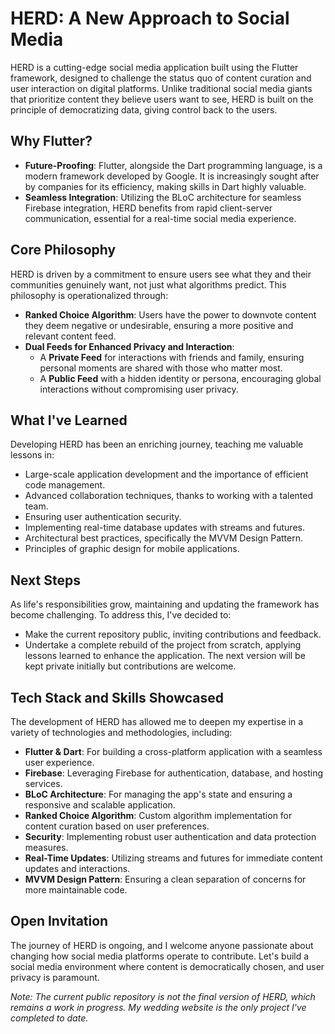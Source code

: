 # HERD: A New Approach to Social Media

HERD is a cutting-edge social media application built using the Flutter framework, designed to challenge the status quo of content curation and user interaction on digital platforms. Unlike traditional social media giants that prioritize content they believe users want to see, HERD is built on the principle of democratizing data, giving control back to the users.

## Why Flutter?

- **Future-Proofing**: Flutter, alongside the Dart programming language, is a modern framework developed by Google. It is increasingly sought after by companies for its efficiency, making skills in Dart highly valuable.
- **Seamless Integration**: Utilizing the BLoC architecture for seamless Firebase integration, HERD benefits from rapid client-server communication, essential for a real-time social media experience.

## Core Philosophy

HERD is driven by a commitment to ensure users see what they and their communities genuinely want, not just what algorithms predict. This philosophy is operationalized through:

- **Ranked Choice Algorithm**: Users have the power to downvote content they deem negative or undesirable, ensuring a more positive and relevant content feed.
- **Dual Feeds for Enhanced Privacy and Interaction**:
  - A **Private Feed** for interactions with friends and family, ensuring personal moments are shared with those who matter most.
  - A **Public Feed** with a hidden identity or persona, encouraging global interactions without compromising user privacy.

## What I've Learned

Developing HERD has been an enriching journey, teaching me valuable lessons in:

- Large-scale application development and the importance of efficient code management.
- Advanced collaboration techniques, thanks to working with a talented team.
- Ensuring user authentication security.
- Implementing real-time database updates with streams and futures.
- Architectural best practices, specifically the MVVM Design Pattern.
- Principles of graphic design for mobile applications.

## Next Steps

As life's responsibilities grow, maintaining and updating the framework has become challenging. To address this, I've decided to:

- Make the current repository public, inviting contributions and feedback.
- Undertake a complete rebuild of the project from scratch, applying lessons learned to enhance the application. The next version will be kept private initially but contributions are welcome.

## Tech Stack and Skills Showcased

The development of HERD has allowed me to deepen my expertise in a variety of technologies and methodologies, including:

- **Flutter & Dart**: For building a cross-platform application with a seamless user experience.
- **Firebase**: Leveraging Firebase for authentication, database, and hosting services.
- **BLoC Architecture**: For managing the app's state and ensuring a responsive and scalable application.
- **Ranked Choice Algorithm**: Custom algorithm implementation for content curation based on user preferences.
- **Security**: Implementing robust user authentication and data protection measures.
- **Real-Time Updates**: Utilizing streams and futures for immediate content updates and interactions.
- **MVVM Design Pattern**: Ensuring a clean separation of concerns for more maintainable code.

## Open Invitation

The journey of HERD is ongoing, and I welcome anyone passionate about changing how social media platforms operate to contribute. Let's build a social media environment where content is democratically chosen, and user privacy is paramount.

*Note: The current public repository is not the final version of HERD, which remains a work in progress. My wedding website is the only project I've completed to date.*

